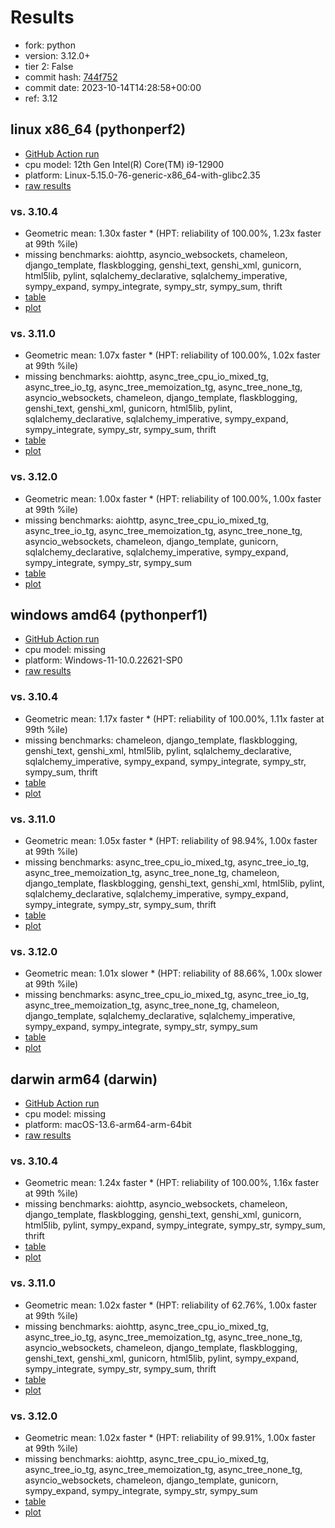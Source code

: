 # Results

- fork: python
- version: 3.12.0+
- tier 2: False
- commit hash: [744f752](https://github.com/python/cpython/commit/744f752)
- commit date: 2023-10-14T14:28:58+00:00
- ref: 3.12

## linux x86_64 (pythonperf2)

- [GitHub Action run](https://github.com/faster-cpython/benchmarking/actions/runs/6520828023)
- cpu model: 12th Gen Intel(R) Core(TM) i9-12900
- platform: Linux-5.15.0-76-generic-x86_64-with-glibc2.35
- [raw results](bm-20231014-pythonperf2-x86_64-python-3.12-3.12.0%2B-744f752.json)

### vs. 3.10.4

- Geometric mean: 1.30x faster \* (HPT: reliability of 100.00%, 1.23x faster at 99th %ile)
- missing benchmarks: aiohttp, asyncio_websockets, chameleon, django_template, flaskblogging, genshi_text, genshi_xml, gunicorn, html5lib, pylint, sqlalchemy_declarative, sqlalchemy_imperative, sympy_expand, sympy_integrate, sympy_str, sympy_sum, thrift
- [table](bm-20231014-pythonperf2-x86_64-python-3.12-3.12.0%2B-744f752-vs-3.10.4.md)
- [plot](bm-20231014-pythonperf2-x86_64-python-3.12-3.12.0%2B-744f752-vs-3.10.4.png)

### vs. 3.11.0

- Geometric mean: 1.07x faster \* (HPT: reliability of 100.00%, 1.02x faster at 99th %ile)
- missing benchmarks: aiohttp, async_tree_cpu_io_mixed_tg, async_tree_io_tg, async_tree_memoization_tg, async_tree_none_tg, asyncio_websockets, chameleon, django_template, flaskblogging, genshi_text, genshi_xml, gunicorn, html5lib, pylint, sqlalchemy_declarative, sqlalchemy_imperative, sympy_expand, sympy_integrate, sympy_str, sympy_sum, thrift
- [table](bm-20231014-pythonperf2-x86_64-python-3.12-3.12.0%2B-744f752-vs-3.11.0.md)
- [plot](bm-20231014-pythonperf2-x86_64-python-3.12-3.12.0%2B-744f752-vs-3.11.0.png)

### vs. 3.12.0

- Geometric mean: 1.00x faster \* (HPT: reliability of 100.00%, 1.00x faster at 99th %ile)
- missing benchmarks: aiohttp, async_tree_cpu_io_mixed_tg, async_tree_io_tg, async_tree_memoization_tg, async_tree_none_tg, asyncio_websockets, chameleon, django_template, gunicorn, sqlalchemy_declarative, sqlalchemy_imperative, sympy_expand, sympy_integrate, sympy_str, sympy_sum
- [table](bm-20231014-pythonperf2-x86_64-python-3.12-3.12.0%2B-744f752-vs-3.12.0.md)
- [plot](bm-20231014-pythonperf2-x86_64-python-3.12-3.12.0%2B-744f752-vs-3.12.0.png)

## windows amd64 (pythonperf1)

- [GitHub Action run](https://github.com/faster-cpython/benchmarking/actions/runs/6520828023)
- cpu model: missing
- platform: Windows-11-10.0.22621-SP0
- [raw results](bm-20231014-pythonperf1-amd64-python-3.12-3.12.0%2B-744f752.json)

### vs. 3.10.4

- Geometric mean: 1.17x faster \* (HPT: reliability of 100.00%, 1.11x faster at 99th %ile)
- missing benchmarks: chameleon, django_template, flaskblogging, genshi_text, genshi_xml, html5lib, pylint, sqlalchemy_declarative, sqlalchemy_imperative, sympy_expand, sympy_integrate, sympy_str, sympy_sum, thrift
- [table](bm-20231014-pythonperf1-amd64-python-3.12-3.12.0%2B-744f752-vs-3.10.4.md)
- [plot](bm-20231014-pythonperf1-amd64-python-3.12-3.12.0%2B-744f752-vs-3.10.4.png)

### vs. 3.11.0

- Geometric mean: 1.05x faster \* (HPT: reliability of 98.94%, 1.00x faster at 99th %ile)
- missing benchmarks: async_tree_cpu_io_mixed_tg, async_tree_io_tg, async_tree_memoization_tg, async_tree_none_tg, chameleon, django_template, flaskblogging, genshi_text, genshi_xml, html5lib, pylint, sqlalchemy_declarative, sqlalchemy_imperative, sympy_expand, sympy_integrate, sympy_str, sympy_sum, thrift
- [table](bm-20231014-pythonperf1-amd64-python-3.12-3.12.0%2B-744f752-vs-3.11.0.md)
- [plot](bm-20231014-pythonperf1-amd64-python-3.12-3.12.0%2B-744f752-vs-3.11.0.png)

### vs. 3.12.0

- Geometric mean: 1.01x slower \* (HPT: reliability of 88.66%, 1.00x slower at 99th %ile)
- missing benchmarks: async_tree_cpu_io_mixed_tg, async_tree_io_tg, async_tree_memoization_tg, async_tree_none_tg, chameleon, django_template, sqlalchemy_declarative, sqlalchemy_imperative, sympy_expand, sympy_integrate, sympy_str, sympy_sum
- [table](bm-20231014-pythonperf1-amd64-python-3.12-3.12.0%2B-744f752-vs-3.12.0.md)
- [plot](bm-20231014-pythonperf1-amd64-python-3.12-3.12.0%2B-744f752-vs-3.12.0.png)

## darwin arm64 (darwin)

- [GitHub Action run](https://github.com/faster-cpython/benchmarking/actions/runs/6520828023)
- cpu model: missing
- platform: macOS-13.6-arm64-arm-64bit
- [raw results](bm-20231014-darwin-arm64-python-3.12-3.12.0%2B-744f752.json)

### vs. 3.10.4

- Geometric mean: 1.24x faster \* (HPT: reliability of 100.00%, 1.16x faster at 99th %ile)
- missing benchmarks: aiohttp, asyncio_websockets, chameleon, django_template, flaskblogging, genshi_text, genshi_xml, gunicorn, html5lib, pylint, sympy_expand, sympy_integrate, sympy_str, sympy_sum, thrift
- [table](bm-20231014-darwin-arm64-python-3.12-3.12.0%2B-744f752-vs-3.10.4.md)
- [plot](bm-20231014-darwin-arm64-python-3.12-3.12.0%2B-744f752-vs-3.10.4.png)

### vs. 3.11.0

- Geometric mean: 1.02x faster \* (HPT: reliability of 62.76%, 1.00x faster at 99th %ile)
- missing benchmarks: aiohttp, async_tree_cpu_io_mixed_tg, async_tree_io_tg, async_tree_memoization_tg, async_tree_none_tg, asyncio_websockets, chameleon, django_template, flaskblogging, genshi_text, genshi_xml, gunicorn, html5lib, pylint, sympy_expand, sympy_integrate, sympy_str, sympy_sum, thrift
- [table](bm-20231014-darwin-arm64-python-3.12-3.12.0%2B-744f752-vs-3.11.0.md)
- [plot](bm-20231014-darwin-arm64-python-3.12-3.12.0%2B-744f752-vs-3.11.0.png)

### vs. 3.12.0

- Geometric mean: 1.02x faster \* (HPT: reliability of 99.91%, 1.00x faster at 99th %ile)
- missing benchmarks: aiohttp, async_tree_cpu_io_mixed_tg, async_tree_io_tg, async_tree_memoization_tg, async_tree_none_tg, asyncio_websockets, chameleon, django_template, gunicorn, sympy_expand, sympy_integrate, sympy_str, sympy_sum
- [table](bm-20231014-darwin-arm64-python-3.12-3.12.0%2B-744f752-vs-3.12.0.md)
- [plot](bm-20231014-darwin-arm64-python-3.12-3.12.0%2B-744f752-vs-3.12.0.png)

